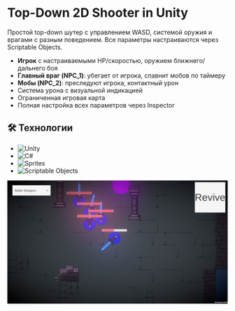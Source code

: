 

# Top-Down 2D Shooter in Unity

Простой top-down шутер с управлением WASD, системой оружия и врагами с разным поведением. Все параметры настраиваются через Scriptable Objects.


- **Игрок** с настраиваемыми HP/скоростью, оружием ближнего/дальнего боя
- **Главный враг (NPC_1)**: убегает от игрока, спавнит мобов по таймеру
- **Мобы (NPC_2)**: преследуют игрока, контактный урон
- Система урона с визуальной индикацией
- Ограниченная игровая карта
- Полная настройка всех параметров через Inspector

## 🛠 Технологии
- ![Unity](https://img.shields.io/badge/Unity-6000.0.27f1-black?style=flat&logo=unity)
- ![C#](https://img.shields.io/badge/C%23-239120?style=flat&logo=c-sharp&logoColor=white)
- ![Sprites](https://img.shields.io/badge/Sprites-2D-orange?style=flat)
- ![Scriptable Objects](https://img.shields.io/badge/Scriptable_Objects-Config-blue?style=flat)



![screen_01.PNG](screenshots/screen_01.PNG)